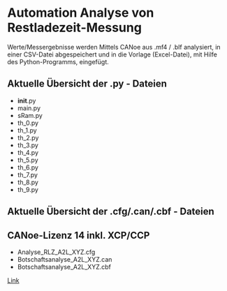 # Automation Analyse von Restladezeit-Messung

Werte/Messergebnisse werden Mittels CANoe aus .mf4 / .blf analysiert, in einer CSV-Datei abgespeichert und in die Vorlage (Excel-Datei), mit Hilfe des Python-Programms, eingefügt.

## Aktuelle Übersicht der .py - Dateien

- __init__.py
- main.py
- sRam.py
- th_0.py
- th_1.py
- th_2.py
- th_3.py
- th_4.py
- th_5.py
- th_6.py
- th_7.py
- th_8.py
- th_9.py

## Aktuelle Übersicht der .cfg/.can/.cbf - Dateien
## CANoe-Lizenz 14 inkl. XCP/CCP
- Analyse_RLZ_A2L_XYZ.cfg
- Botschaftsanalyse_A2L_XYZ.can
- Botschaftsanalyse_A2L_XYZ.cbf

[Link](https://www.akka-technologies.com/?lang=de)